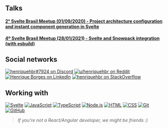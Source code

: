 ## Talks

#### [2° Svelte Brasil Meetup (01/09/2020) - Project architecture configuration and instant component generation in Svelte](https://www.youtube.com/watch?v=_izeIDmeq7g&t=2520s)

#### [4º Svelte Brasil Meetup (28/01/2021) - Svelte and Snowpack integration (with esbuild)](https://youtu.be/vDW_zVq5-vY?t=5320)

## Social networks

[![henriquehbr#7924 on Discord](https://img.shields.io/badge/discord-henriquehbr%237924-%23738adb?logo=discord&logoColor=FFFFFF)](http://discord.com/)
[![u/henriquehbr on Reddit](https://img.shields.io/badge/Reddit-henriquehbr-%23FF4300?logo=reddit&logoColor=FFFFFF)](http://reddit.com/r/henriquehbr)
[![Henrique Borges on LinkedIn](https://img.shields.io/badge/LinkedIn-Henrique%20Borges-%230072b1?logo=linkedin&logoColor=FFFFFF)](https://www.linkedin.com/in/henrique-borges-ab2217156/)
[![henriquehbr on StackOverflow](https://img.shields.io/badge/StackOverflow-henriquehbr-%23f48024?logo=stackoverflow&logoColor=FFFFFF)](https://stackoverflow.com/users/9182121/henriquehbr)

## Working with

[![Svelte](https://img.shields.io/badge/-Svelte-FF3E00?logo=svelte&logoColor=FFFFFF)](https://github.com/sveltejs/svelte)
[![JavaScript](https://img.shields.io/badge/-JavaScript-F7DF1E?logo=javascript&logoColor=000000)](https://github.com/topics/javascript)
[![TypeScript](https://img.shields.io/badge/-TypeScript-3178C6?logo=javascript&logoColor=FFFFFF)](https://github.com/microsoft/TypeScript)
[![Node.js](https://img.shields.io/badge/-Node.js-339933?logo=node.js&logoColor=FFFFFF)](https://github.com/nodejs/node)
[![HTML](https://img.shields.io/badge/-HTML-E34F26?logo=html5&logoColor=FFFFFF)](https://github.com/topics/html)
[![CSS](https://img.shields.io/badge/-CSS-1572B6?logo=css3&logoColor=FFFFFF)](https://github.com/topics/css)
[![Git](https://img.shields.io/badge/-Git-F05032?logo=git&logoColor=FFFFFF)](https://github.com/git/git)
[![GitHub](https://img.shields.io/badge/-GitHub-181717?logo=github&logoColor=FFFFFF)](https://github.com/)

> _If you're not a React/Angular developer, we might be friends :)_
